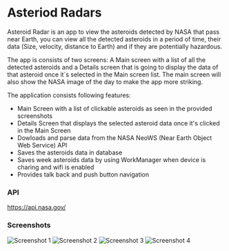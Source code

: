 # Asteriod Radars

Asteroid Radar is an app to view the asteroids detected by NASA that pass near Earth, you can view all the detected asteroids in a period of time, their data (Size, velocity, distance to Earth) and if they are potentially hazardous.

The app is consists of two screens: A Main screen with a list of all the detected asteroids and a Details screen that is going to display the data of that asteroid once it´s selected in the Main screen list. The main screen will also show the NASA image of the day to make the app more striking.

The application consists following features:
- Main Screen with a list of clickable asteroids as seen in the provided screenshots
- Details Screen that displays the selected asteroid data once it's clicked in the Main Screen
- Dowloads and parse data from the NASA NeoWS (Near Earth Object Web Service) API
- Saves the asteroids data in database
- Saves week asteroids data by using WorkManager when device is charing and wifi is enabled
- Provides talk back and push button navigation

### API
https://api.nasa.gov/


### Screenshots

![Screenshot 1](screenshots/screen_1.png)
![Screenshot 2](screenshots/screen_2.png)
![Screenshot 3](screenshots/screen_3.png)
![Screenshot 4](screenshots/screen_4.png)


